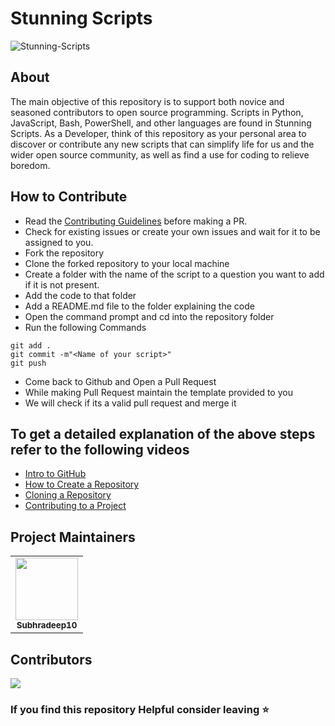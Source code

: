 # Stunning Scripts

![Stunning-Scripts](https://socialify.git.ci/Subhradeep10/Stunning-Scripts/image?description=1&font=KoHo&forks=1&issues=1&language=1&logo=https%3A%2F%2Favatars.githubusercontent.com%2Fu%2F70656957%3Fv%3D4&name=1&owner=1&pattern=Floating%20Cogs&pulls=1&stargazers=1&theme=Dark)

## About

The main objective of this repository is to support both novice and seasoned contributors to open source programming. Scripts in Python, JavaScript, Bash, PowerShell, and other languages are found in Stunning Scripts. As a Developer, think of this repository as your personal area to discover or contribute any new scripts that can simplify life for us and the wider open source community, as well as find a use for coding to relieve boredom.

## How to Contribute

- Read the [Contributing Guidelines](Contruibuting.md) before making a PR.
- Check for existing issues or create your own issues and wait for it to be assigned to you.
- Fork the repository
- Clone the forked repository to your local machine
- Create a folder with the name of the script to a question you want to add if it is not present.
- Add the code to that folder
- Add a README.md file to the folder explaining the code
- Open the command prompt and cd into the repository folder
- Run the following Commands

```
git add .
git commit -m"<Name of your script>"
git push
```

- Come back to Github and Open a Pull Request
- While making Pull Request maintain the template provided to you
- We will check if its a valid pull request and merge it

## To get a detailed explanation of the above steps refer to the following videos

- [Intro to GitHub](https://youtu.be/wTTek8P2VB4)
- [How to Create a Repository](https://youtu.be/o6T5F7-SOAo)
- [Cloning a Repository](https://youtu.be/oYselL5G280)
- [Contributing to a Project](https://youtu.be/4vq07q7g2xE)

## Project Maintainers

<table align="center">
	<tr >
    <td align="center">
            <a href="https://github.com/Subhradeep10">
              <img src="https://avatars3.githubusercontent.com/u/70656957?v=4" width="100px" alt=""/><br />
              <sub><b>Subhradeep10</b></sub>
            </a>
   </td>
  </tr>
</table>

## Contributors

<a href="https://github.com/subhradeep10/Automation-Scripts-Using-Python/graphs/contributors">
  <img src="https://contrib.rocks/image?repo=subhradeep10/Automation-Scripts-Using-Python" />
</a>

### If you find this repository Helpful consider leaving ⭐
